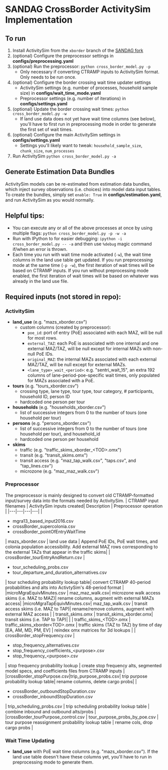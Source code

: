 # SANDAG CrossBorder ActivitySim Implementation

## To run
1. Install ActivitySim from the `xborder` branch of the [SANDAG fork](https://github.com/SANDAG/activitysim/tree/xborder)
2. (optional) Configure the preprocessor settings in **configs/preprocessing.yaml**
3. (optional) Run the preprocessor: `python cross_border_model.py -p`
      - Only necessary if converting CTRAMP inputs to ActivitySim format. Only needs to be run once.
4. (optional) Configure the border crossing wait time updater settings
      - ActivitySim settings (e.g. number of processes, household sample size) in **configs/wait_time_mode.yaml**
      - Preprocessor settings (e.g. number of iterations) in **configs/settings.yaml**
5. (optional) Update the border crossing wait times: `python cross_border_model.py -w`
      - If land use data does not yet have wait time columns (see below), you'll have to first run in preprocessing mode in order to generate the first set of wait times.
6. (optional) Configure the main ActivitySim settings in **configs/settings.yaml**
      - Settings you'll likely want to tweak: `household_sample_size`, `chunk_size`, `num_processes`
7. Run ActivitySim `python cross_border_model.py -a`

## Generate Estimation Data Bundles
ActivitySim models can be re-estimated from estimation data bundles, which inject survey observations (i.e. choices) into model data input tables. To create the bundles, simply set `enable: True` in **configs/estimation.yaml**, and run ActivitySim as you would normally. 


## Helpful tips:
- You can execute any or all of the above processes at once by using multiple flags: `python cross_border_model.py -p -w -a`
- Run with IPython to for easier debugging: `ipython -i cross_border_model.py -- -a` and then use `%debug` magic command if/when an error is thrown.
- Each time you run with wait time mode activated (`-w`), the wait time columns in the land use table get updated. If you run preprocessing mode at the same time (`-p -w`), the first iteration of wait times will be based on CTRAMP inputs. If you run without preprocessing mode enabled, the first iteration of wait times will be based on whatever was already in the land use file.

## Required inputs (not stored in repo):

### ActivitySim
 - **land_use** (e.g. "mazs_xborder.csv")
    - custom columns (created by preprocessor):
       - `poe_id`: port of entry (PoE) associated with each MAZ, will be null for most rows.
       - `external_TAZ`: each PoE is associated with one internal and one external MAZ/TAZ, will be null except for internal MAZs with non-null PoE IDs.
       - `original_MAZ`: the internal MAZs associated with each external MAZ/TAZ, will be null except for external MAZs.
       - `<lane_type>_wait_<period>`: e.g. "sentri\_wait\_15", an extra 192 columns of lane-period-poe-specific wait times, only populated for MAZs associated with a PoE.
 - **tours** (e.g. "tours_xborder.csv")
    - crossing type, lane type, tour type, tour category, # participants, household ID, person ID
    - hardcoded one person per tour
 - **households** (e.g. "households_xborder.csv")
   - list of successive integers from 0 to the number of tours (one household per tour)
 - **persons** (e.g. "persons_xborder.csv")
    - list of successive integers from 0 to the number of tours (one household per tour), and household_id
    - hardcoded one person per household
 - **skims**
    - traffic (e.g. "traffic_skims_xborder_\<TOD\>.omx")
    - transit (e.g. "transit_skims.omx")
    - transit access (e.g. "maz_tap_walk.csv", "taps.csv", and "tap_lines.csv")
    - microzone (e.g. "maz_maz_walk.csv")

### Preprocessor
The preprocessor is mainly designed to convert old CTRAMP-formatted input/survey data into the formats needed by ActivitySim. 
| CTRAMP input filenames | ActivitySim inputs created| Description | Preprocessor operation |
|---|---|---|---|
| <ul><li>mgra13_based_input2016.csv</li><li>crossBorder_supercolonia.csv</li><li>crossBorder_pointOfEntryWaitTime</li></ul>  | mazs_xborder.csv  | land use data | Append PoE IDs, PoE wait times, and colonia population accessibility. Add external MAZ rows corresponding to the external TAZs that appear in the traffic skims|
| crossBorder_tourEntryAndReturn.csv | <ul><li>tour_scheduling_probs.csv</li><li>tour_departure_and_duration_alternatives.csv</li></ul> | tour scheduling probability lookup table| convert CTRAMP 40-period probabilities and alts into ActivtySim's 48-period format |
|microMgraEquivMinutes.csv | maz_maz_walk.csv| microzone walk access skims (i.e. MAZ to MAZ)| rename columns, augment with external MAZs access|
|microMgraTapEquivMinutes.csv| maz_tap_walk.csv | transit access skims (i.e. MAZ to TAP)| rename/remove columns, augment with external MAZ access |
| transit_skims.omx | transit_skims_xborder.omx| transit skims (i.e. TAP to TAP)|  |
| traffic_skims_\<TOD\>.omx | traffic_skims_xborder\<TOD\>.omx | traffic skims (TAZ to TAZ) by time of day [EA, AM, MD, PM, EV] | reindex omx matrices for 3d lookups |
| crossBorder_stopFrequency.csv | <ul><li>stop_frequency_alternatives.csv</li><li>stop_frequency_coefficients_\<purpose\>.csv</li><li>stop_frequency_\<purpose\>.csv</li></ul> | stop frequency probability lookup | create stop frequency alts, segmented model specs, and coefficients files from CTRAMP inputs |
|crossBorder_stopPurpose.csv|trip_purpose_probs.csv| trip purpose probability lookup table| rename columns, delete cargo probs|
| <ul><li>crossBorder_outboundStopDuration.csv</li><li>crossBorder_inboundStopDuration.csv</li></ul>  | trip_scheduling_probs.csv | trip scheduling probability lookup table | combine inbound and outbound alts/probs |
|crossBorder_tourPurpose_control.csv | tour_purpose_probs_by_poe.csv | tour purpose reassignment probability lookup table | rename cols, drop cargo probs |

### Wait Time Updating
 - **land_use** with PoE wait time columns (e.g. "mazs_xborder.csv"). If the land use table doesn't have these columns yet, you'll have to run in preprocessing mode to generate them.
